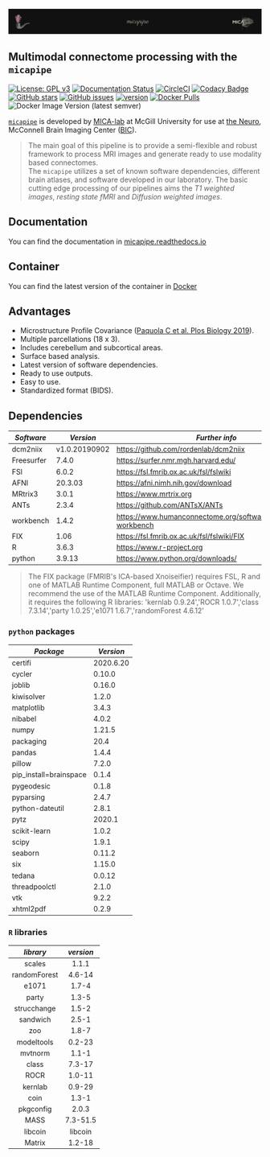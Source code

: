 ![micapipe logo](micapipe_long.png)

## Multimodal connectome processing with the `micapipe` ##

[![License: GPL v3](https://img.shields.io/github/license/MICA-MNI/micapipe)](https://www.gnu.org/licenses/gpl-3.0)
[![Documentation Status](https://readthedocs.org/projects/micapipe/badge/?version=latest)](https://micapipe.readthedocs.io/en/latest/?badge=latest)
[![CircleCI](https://circleci.com/gh/MICA-MNI/micapipe/tree/master.svg?style=shield)](https://circleci.com/gh/rcruces/MICA-MNI/tree/master)
[![Codacy Badge](https://api.codacy.com/project/badge/Grade/7da8a9a3524745bc9616fd465a17f41b)](https://app.codacy.com/gh/rcruces/micapipe?utm_source=github.com&utm_medium=referral&utm_content=rcruces/micapipe&utm_campaign=Badge_Grade)
[![GitHub stars](https://img.shields.io/github/stars/MICA-MNI/micapipe)](https://github.com/MICA-MNI/micapipe/stargazers)
[![GitHub issues](https://img.shields.io/github/issues/MICA-MNI/micapipe)](https://github.com/MICA-MNI/micapipe/issues)
[![version](https://img.shields.io/badge/version-v0.1.2.RC-blue)](https://github.com/MICA-MNI/micapipe)
[![Docker Pulls](https://img.shields.io/docker/pulls/micalab/micapipe)](https://hub.docker.com/r/micalab/micapipe)
![Docker Image Version (latest semver)](https://img.shields.io/docker/v/micalab/micapipe?color=orange&label=docker%20version)

[`micapipe`](micapipe.readthedocs.io) is developed by [MICA-lab](https://mica-mni.github.io) at McGill University for use at [the Neuro](https://www.mcgill.ca/neuro/), McConnell Brain Imaging Center ([BIC](https://www.mcgill.ca/bic/)).  
> The main goal of this pipeline is to provide a semi-flexible and robust framework to process MRI images and generate ready to use modality based connectomes.    
> The `micapipe` utilizes a set of known software dependencies, different brain atlases, and software developed in our laboratory.
> The basic cutting edge processing of our pipelines aims the *T1 weighted images*, *resting state fMRI* and *Diffusion weighted images*.

## Documentation ##
You can find the documentation in [micapipe.readthedocs.io](http://micapipe.readthedocs.io/en/latest/)

## Container ##
You can find the latest version of the container in [Docker](https://hub.docker.com/r/micalab/micapipe/)

## Advantages ##
-   Microstructure Profile Covariance ([Paquola C et al. Plos Biology 2019](https://doi.org/10.1371/journal.pbio.3000284)).  
-   Multiple parcellations (18 x 3).  
-   Includes cerebellum and subcortical areas.  
-   Surface based analysis.  
-   Latest version of software dependencies.  
-   Ready to use outputs.  
-   Easy to use.  
-   Standardized format (BIDS).  

## Dependencies ##
| *Software*   |     *Version*   | *Further info* |
|------------|---------------|--------------|  
| dcm2niix   | v1.0.20190902 | https://github.com/rordenlab/dcm2niix |
| Freesurfer | 7.4.0         | https://surfer.nmr.mgh.harvard.edu/ |
| FSl        | 6.0.2          | https://fsl.fmrib.ox.ac.uk/fsl/fslwiki |
| AFNI       | 20.3.03       | https://afni.nimh.nih.gov/download |
| MRtrix3    | 3.0.1         | https://www.mrtrix.org |
| ANTs       | 2.3.4         | https://github.com/ANTsX/ANTs |
| workbench  | 1.4.2         | https://www.humanconnectome.org/software/connectome-workbench |
| FIX        | 1.06          | https://fsl.fmrib.ox.ac.uk/fsl/fslwiki/FIX |
| R          | 3.6.3         | https://www.r-project.org |
| python     | 3.9.13         | https://www.python.org/downloads/ |

 > The FIX package (FMRIB's ICA-based Xnoiseifier) requires FSL, R and one of MATLAB Runtime Component, full MATLAB or Octave. We recommend the use of the MATLAB Runtime Component. Additionally, it requires the following R libraries:  'kernlab 0.9.24','ROCR 1.0.7','class 7.3.14','party 1.0.25','e1071 1.6.7','randomForest 4.6.12'


### `python` packages ###
|       *Package*        |  *Version* |
|------------------------|------------|
| certifi                |  2020.6.20 |
| cycler                 |  0.10.0    |
| joblib                 |  0.16.0    |
| kiwisolver             |  1.2.0     |
| matplotlib             |  3.4.3     |
| nibabel                |  4.0.2     |
| numpy                  |  1.21.5    |
| packaging              | 20.4       |
| pandas                 |  1.4.4     |
| pillow                 |  7.2.0     |
| pip_install=brainspace |  0.1.4     |
| pygeodesic             |  0.1.8     |
| pyparsing              |  2.4.7     |
| python-dateutil        |  2.8.1     |
| pytz                   | 2020.1     |
| scikit-learn           |  1.0.2     |
| scipy                  |  1.9.1     |
| seaborn                |  0.11.2    |
| six                    |  1.15.0    |
| tedana                 |  0.0.12    |
| threadpoolctl          |  2.1.0     |
| vtk                    |  9.2.2     |
| xhtml2pdf              |  0.2.9     |

### `R` libraries ###
| *library*    | *version* |
|:------------:|:--------:|
| scales       | 1.1.1    |
| randomForest | 4.6-14   |
| e1071        | 1.7-4    |
| party        | 1.3-5    |
| strucchange  | 1.5-2    |
| sandwich     | 2.5-1    |
| zoo          | 1.8-7    |
| modeltools   | 0.2-23   |
| mvtnorm      | 1.1-1    |
| class        | 7.3-17   |
| ROCR         | 1.0-11   |
| kernlab      | 0.9-29   |
| coin         | 1.3-1    |
| pkgconfig    | 2.0.3    |
| MASS         | 7.3-51.5 |
| libcoin      | libcoin  |
| Matrix       | 1.2-18   |
